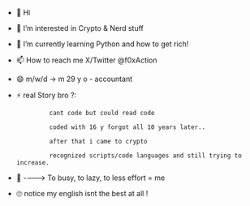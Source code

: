 - 👋 Hi
- 👀 I’m interested in Crypto & Nerd stuff
- 🌱 I’m currently learning Python and how to get rich! 
- 📫 How to reach me X/Twitter @f0xAction
- 😄 m/w/d -> m 29 y o - accountant 
- ⚡ real Story bro ?: 

               cant code but could read code

               coded with 16 y forgot all 10 years later..

               after that i came to crypto 

               recognized scripts/code languages and still trying to increase. 


- 🥸 ---->     To busy, to lazy, to less effort = me          
               
- 🙄 notice my english isnt the best at all !

